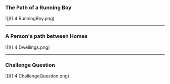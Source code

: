 ### The Path of a Running Boy
![](1.4 RunningBoy.png)
***
### A Person's path between Homes
![](1.4 Dwellings.png)
***
### Challenge Question
![](1.4 ChallengeQuestion.png)
